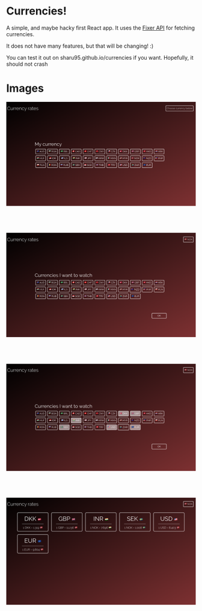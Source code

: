 # Currencies!
A simple, and maybe hacky first React app. It uses the [Fixer API](http://fixer.io/) for fetching currencies.

It does not have many features, but that will be changing! :)

You can test it out on sharu95.github.io/currencies if you want. Hopefully, it should not crash

# Images
![initital](./img/README_1.png)
<br /><br /><br /><br /><br />
![initital](./img/README_2.png)
<br /><br /><br /><br /><br />
![initital](./img/README_3.png)
<br /><br /><br /><br /><br />
![initital](./img/README_4.png)

